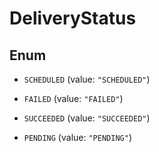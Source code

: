 

# DeliveryStatus

## Enum


* `SCHEDULED` (value: `"SCHEDULED"`)

* `FAILED` (value: `"FAILED"`)

* `SUCCEEDED` (value: `"SUCCEEDED"`)

* `PENDING` (value: `"PENDING"`)



